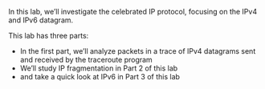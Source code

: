 In this lab, we’ll investigate the celebrated IP protocol, focusing on the IPv4 and IPv6 datagram.

This lab has three parts:
 - In the first part, we’ll analyze packets in a trace of IPv4 datagrams sent and received by the traceroute program
 - We’ll study IP fragmentation in Part 2 of this lab
 - and take a quick look at IPv6 in Part 3 of this lab
